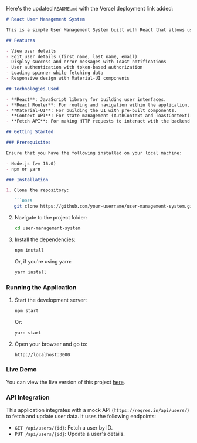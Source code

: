 Here's the updated `README.md` with the Vercel deployment link added:

```markdown
# React User Management System

This is a simple User Management System built with React that allows users to view, edit, and update user information. The project uses a REST API to interact with user data and features user authentication, data fetching, and state management using React Context API.

## Features

- View user details
- Edit user details (first name, last name, email)
- Display success and error messages with Toast notifications
- User authentication with token-based authorization
- Loading spinner while fetching data
- Responsive design with Material-UI components

## Technologies Used

- **React**: JavaScript library for building user interfaces.
- **React Router**: For routing and navigation within the application.
- **Material-UI**: For building the UI with pre-built components.
- **Context API**: For state management (AuthContext and ToastContext).
- **Fetch API**: For making HTTP requests to interact with the backend API.

## Getting Started

### Prerequisites

Ensure that you have the following installed on your local machine:

- Node.js (>= 16.0)
- npm or yarn

### Installation

1. Clone the repository:

   ```bash
   git clone https://github.com/your-username/user-management-system.git
   ```

2. Navigate to the project folder:

   ```bash
   cd user-management-system
   ```

3. Install the dependencies:

   ```bash
   npm install
   ```

   Or, if you're using yarn:

   ```bash
   yarn install
   ```

### Running the Application

1. Start the development server:

   ```bash
   npm start
   ```

   Or:

   ```bash
   yarn start
   ```

2. Open your browser and go to:

   ```
   http://localhost:3000
   ```

### Live Demo

You can view the live version of this project [here](https://employ-wise-assignment-mu.vercel.app/).

### API Integration

This application integrates with a mock API (`https://reqres.in/api/users/`) to fetch and update user data. It uses the following endpoints:

- `GET /api/users/{id}`: Fetch a user by ID.
- `PUT /api/users/{id}`: Update a user's details.

